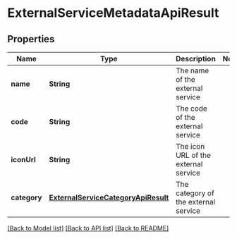 # ExternalServiceMetadataApiResult

## Properties
Name | Type | Description | Notes
------------ | ------------- | ------------- | -------------
**name** | **String** | The name of the external service | 
**code** | **String** | The code of the external service | 
**iconUrl** | **String** | The icon URL of the external service | 
**category** | [**ExternalServiceCategoryApiResult**](ExternalServiceCategoryApiResult.md) | The category of the external service | 

[[Back to Model list]](../README.md#documentation-for-models) [[Back to API list]](../README.md#documentation-for-api-endpoints) [[Back to README]](../README.md)


